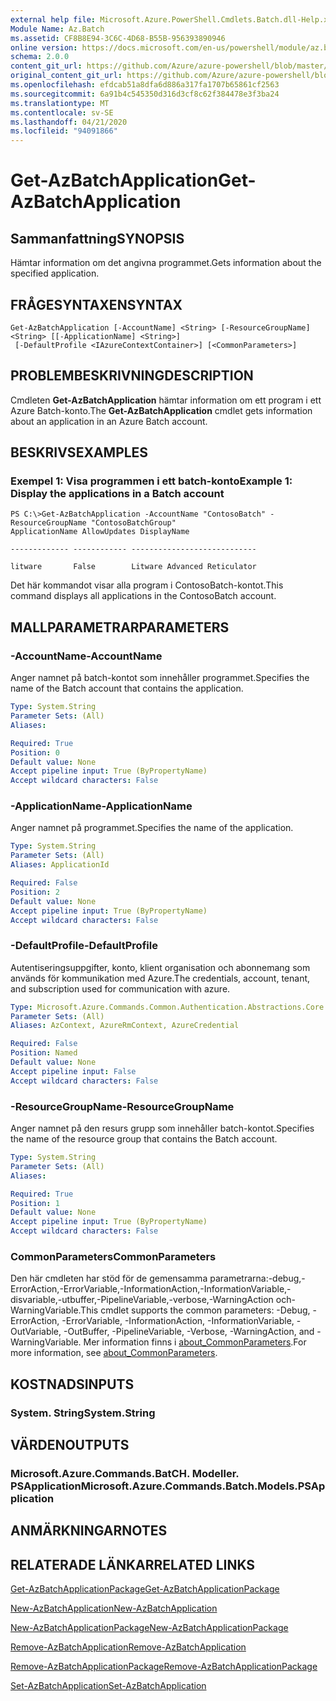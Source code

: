 ```yaml
---
external help file: Microsoft.Azure.PowerShell.Cmdlets.Batch.dll-Help.xml
Module Name: Az.Batch
ms.assetid: CF8B8E94-3C6C-4D68-B55B-956393890946
online version: https://docs.microsoft.com/en-us/powershell/module/az.batch/get-azbatchapplication
schema: 2.0.0
content_git_url: https://github.com/Azure/azure-powershell/blob/master/src/Batch/Batch/help/Get-AzBatchApplication.md
original_content_git_url: https://github.com/Azure/azure-powershell/blob/master/src/Batch/Batch/help/Get-AzBatchApplication.md
ms.openlocfilehash: efdcab51a8dfa6d886a317fa1707b65861cf2563
ms.sourcegitcommit: 6a91b4c545350d316d3cf8c62f384478e3f3ba24
ms.translationtype: MT
ms.contentlocale: sv-SE
ms.lasthandoff: 04/21/2020
ms.locfileid: "94091866"
---
```

# <span data-ttu-id="e449f-101">Get-AzBatchApplication</span><span class="sxs-lookup"><span data-stu-id="e449f-101">Get-AzBatchApplication</span></span>

## <span data-ttu-id="e449f-102">Sammanfattning</span><span class="sxs-lookup"><span data-stu-id="e449f-102">SYNOPSIS</span></span>
<span data-ttu-id="e449f-103">Hämtar information om det angivna programmet.</span><span class="sxs-lookup"><span data-stu-id="e449f-103">Gets information about the specified application.</span></span>

## <span data-ttu-id="e449f-104">FRÅGESYNTAXEN</span><span class="sxs-lookup"><span data-stu-id="e449f-104">SYNTAX</span></span>

```
Get-AzBatchApplication [-AccountName] <String> [-ResourceGroupName] <String> [[-ApplicationName] <String>]
 [-DefaultProfile <IAzureContextContainer>] [<CommonParameters>]
```

## <span data-ttu-id="e449f-105">PROBLEMBESKRIVNING</span><span class="sxs-lookup"><span data-stu-id="e449f-105">DESCRIPTION</span></span>
<span data-ttu-id="e449f-106">Cmdleten **Get-AzBatchApplication** hämtar information om ett program i ett Azure Batch-konto.</span><span class="sxs-lookup"><span data-stu-id="e449f-106">The **Get-AzBatchApplication** cmdlet gets information about an application in an Azure Batch account.</span></span>

## <span data-ttu-id="e449f-107">BESKRIVS</span><span class="sxs-lookup"><span data-stu-id="e449f-107">EXAMPLES</span></span>

### <span data-ttu-id="e449f-108">Exempel 1: Visa programmen i ett batch-konto</span><span class="sxs-lookup"><span data-stu-id="e449f-108">Example 1: Display the applications in a Batch account</span></span>
```
PS C:\>Get-AzBatchApplication -AccountName "ContosoBatch" -ResourceGroupName "ContosoBatchGroup"
ApplicationName AllowUpdates DisplayName

------------- ------------ ----------------------------

litware       False        Litware Advanced Reticulator
```

<span data-ttu-id="e449f-109">Det här kommandot visar alla program i ContosoBatch-kontot.</span><span class="sxs-lookup"><span data-stu-id="e449f-109">This command displays all applications in the ContosoBatch account.</span></span>

## <span data-ttu-id="e449f-110">MALLPARAMETRAR</span><span class="sxs-lookup"><span data-stu-id="e449f-110">PARAMETERS</span></span>

### <span data-ttu-id="e449f-111">-AccountName</span><span class="sxs-lookup"><span data-stu-id="e449f-111">-AccountName</span></span>
<span data-ttu-id="e449f-112">Anger namnet på batch-kontot som innehåller programmet.</span><span class="sxs-lookup"><span data-stu-id="e449f-112">Specifies the name of the Batch account that contains the application.</span></span>

```yaml
Type: System.String
Parameter Sets: (All)
Aliases:

Required: True
Position: 0
Default value: None
Accept pipeline input: True (ByPropertyName)
Accept wildcard characters: False
```

### <span data-ttu-id="e449f-113">-ApplicationName</span><span class="sxs-lookup"><span data-stu-id="e449f-113">-ApplicationName</span></span>
<span data-ttu-id="e449f-114">Anger namnet på programmet.</span><span class="sxs-lookup"><span data-stu-id="e449f-114">Specifies the name of the application.</span></span>

```yaml
Type: System.String
Parameter Sets: (All)
Aliases: ApplicationId

Required: False
Position: 2
Default value: None
Accept pipeline input: True (ByPropertyName)
Accept wildcard characters: False
```

### <span data-ttu-id="e449f-115">-DefaultProfile</span><span class="sxs-lookup"><span data-stu-id="e449f-115">-DefaultProfile</span></span>
<span data-ttu-id="e449f-116">Autentiseringsuppgifter, konto, klient organisation och abonnemang som används för kommunikation med Azure.</span><span class="sxs-lookup"><span data-stu-id="e449f-116">The credentials, account, tenant, and subscription used for communication with azure.</span></span>

```yaml
Type: Microsoft.Azure.Commands.Common.Authentication.Abstractions.Core.IAzureContextContainer
Parameter Sets: (All)
Aliases: AzContext, AzureRmContext, AzureCredential

Required: False
Position: Named
Default value: None
Accept pipeline input: False
Accept wildcard characters: False
```

### <span data-ttu-id="e449f-117">-ResourceGroupName</span><span class="sxs-lookup"><span data-stu-id="e449f-117">-ResourceGroupName</span></span>
<span data-ttu-id="e449f-118">Anger namnet på den resurs grupp som innehåller batch-kontot.</span><span class="sxs-lookup"><span data-stu-id="e449f-118">Specifies the name of the resource group that contains the Batch account.</span></span>

```yaml
Type: System.String
Parameter Sets: (All)
Aliases:

Required: True
Position: 1
Default value: None
Accept pipeline input: True (ByPropertyName)
Accept wildcard characters: False
```

### <span data-ttu-id="e449f-119">CommonParameters</span><span class="sxs-lookup"><span data-stu-id="e449f-119">CommonParameters</span></span>
<span data-ttu-id="e449f-120">Den här cmdleten har stöd för de gemensamma parametrarna:-debug,-ErrorAction,-ErrorVariable,-InformationAction,-InformationVariable,-disvariable,-utbuffer,-PipelineVariable,-verbose,-WarningAction och-WarningVariable.</span><span class="sxs-lookup"><span data-stu-id="e449f-120">This cmdlet supports the common parameters: -Debug, -ErrorAction, -ErrorVariable, -InformationAction, -InformationVariable, -OutVariable, -OutBuffer, -PipelineVariable, -Verbose, -WarningAction, and -WarningVariable.</span></span> <span data-ttu-id="e449f-121">Mer information finns i [about_CommonParameters](http://go.microsoft.com/fwlink/?LinkID=113216).</span><span class="sxs-lookup"><span data-stu-id="e449f-121">For more information, see [about_CommonParameters](http://go.microsoft.com/fwlink/?LinkID=113216).</span></span>

## <span data-ttu-id="e449f-122">KOSTNADS</span><span class="sxs-lookup"><span data-stu-id="e449f-122">INPUTS</span></span>

### <span data-ttu-id="e449f-123">System. String</span><span class="sxs-lookup"><span data-stu-id="e449f-123">System.String</span></span>

## <span data-ttu-id="e449f-124">VÄRDEN</span><span class="sxs-lookup"><span data-stu-id="e449f-124">OUTPUTS</span></span>

### <span data-ttu-id="e449f-125">Microsoft.Azure.Commands.BatCH. Modeller. PSApplication</span><span class="sxs-lookup"><span data-stu-id="e449f-125">Microsoft.Azure.Commands.Batch.Models.PSApplication</span></span>

## <span data-ttu-id="e449f-126">ANMÄRKNINGAR</span><span class="sxs-lookup"><span data-stu-id="e449f-126">NOTES</span></span>

## <span data-ttu-id="e449f-127">RELATERADE LÄNKAR</span><span class="sxs-lookup"><span data-stu-id="e449f-127">RELATED LINKS</span></span>

[<span data-ttu-id="e449f-128">Get-AzBatchApplicationPackage</span><span class="sxs-lookup"><span data-stu-id="e449f-128">Get-AzBatchApplicationPackage</span></span>](./Get-AzBatchApplicationPackage.md)

[<span data-ttu-id="e449f-129">New-AzBatchApplication</span><span class="sxs-lookup"><span data-stu-id="e449f-129">New-AzBatchApplication</span></span>](./New-AzBatchApplication.md)

[<span data-ttu-id="e449f-130">New-AzBatchApplicationPackage</span><span class="sxs-lookup"><span data-stu-id="e449f-130">New-AzBatchApplicationPackage</span></span>](./New-AzBatchApplicationPackage.md)

[<span data-ttu-id="e449f-131">Remove-AzBatchApplication</span><span class="sxs-lookup"><span data-stu-id="e449f-131">Remove-AzBatchApplication</span></span>](./Remove-AzBatchApplication.md)

[<span data-ttu-id="e449f-132">Remove-AzBatchApplicationPackage</span><span class="sxs-lookup"><span data-stu-id="e449f-132">Remove-AzBatchApplicationPackage</span></span>](./Remove-AzBatchApplicationPackage.md)

[<span data-ttu-id="e449f-133">Set-AzBatchApplication</span><span class="sxs-lookup"><span data-stu-id="e449f-133">Set-AzBatchApplication</span></span>](./Set-AzBatchApplication.md)


